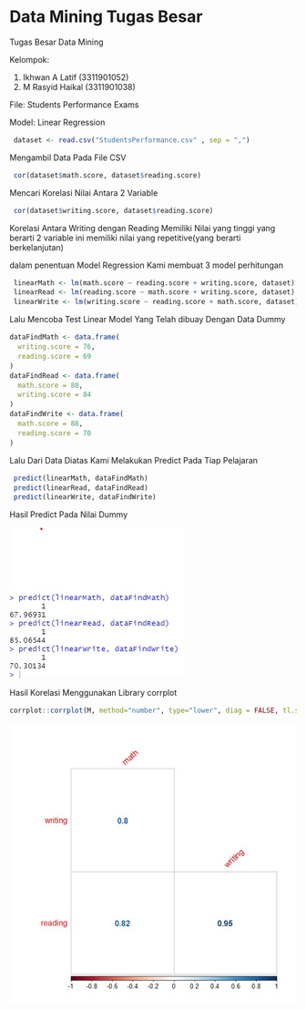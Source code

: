 # Data Mining Tugas Besar
Tugas Besar Data Mining

Kelompok:
 1. Ikhwan A Latif (3311901052)
 2. M Rasyid Haikal (3311901038)

File: Students Performance Exams

Model: Linear Regression

```R
 dataset <- read.csv("StudentsPerformance.csv" , sep = ",")
```
Mengambil Data Pada File CSV

```R
 cor(dataset$math.score, dataset$reading.score)
```
Mencari Korelasi Nilai Antara 2 Variable

```R
 cor(dataset$writing.score, dataset$reading.score)
```
Korelasi Antara Writing dengan Reading Memiliki Nilai yang tinggi
yang berarti 2 variable ini memiliki nilai yang repetitive(yang berarti berkelanjutan)

dalam penentuan Model Regression Kami membuat 3 model perhitungan
```R
 linearMath <- lm(math.score ~ reading.score + writing.score, dataset)
 linearRead <- lm(reading.score ~ math.score + writing.score, dataset)
 linearWrite <- lm(writing.score ~ reading.score + math.score, dataset)
```

Lalu Mencoba Test Linear Model Yang Telah dibuay Dengan Data Dummy
```R
dataFindMath <- data.frame(
  writing.score = 76,
  reading.score = 69
)
dataFindRead <- data.frame(
  math.score = 88,
  writing.score = 84
)
dataFindWrite <- data.frame(
  math.score = 88,
  reading.score = 70
)
```
Lalu Dari Data Diatas Kami Melakukan Predict Pada Tiap Pelajaran
```R
 predict(linearMath, dataFindMath)
 predict(linearRead, dataFindRead)
 predict(linearWrite, dataFindWrite)
```
Hasil Predict Pada Nilai Dummy

![Hasil Predict](https://github.com/IkhwanAL/DataMiningTugasBesar/blob/main/src/predict.jpg?raw=true)

Hasil Korelasi Menggunakan Library corrplot
```R
corrplot::corrplot(M, method="number", type="lower", diag = FALSE, tl.srt = 43)
```
![Gambar Korelasi](https://raw.githubusercontent.com/IkhwanAL/DataMiningTugasBesar/main/src/corr.jpg)
